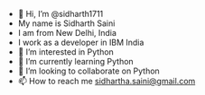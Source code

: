 - 👋 Hi, I’m @sidharth1711
- My name is Sidharth Saini
- I am from New Delhi, India
- I work as a developer in IBM India
- 👀 I’m interested in Python
- 🌱 I’m currently learning Python
- 💞️ I’m looking to collaborate on Python
- 📫 How to reach me sidhartha.saini@gmail.com

<!---
sidharth1711/sidharth1711 is a ✨ special ✨ repository because its `README.md` (this file) appears on your GitHub profile.
You can click the Preview link to take a look at your changes.
--->
